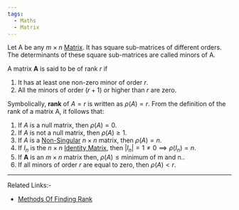 ```yaml
---
tags:
  - Maths
  - Matrix
---
```

Let A be any $m\times n$ [Matrix](Matrices.md). It has square sub-matrices of different orders. The determinants of these square sub-matrices are called minors of A.

A matrix **A** is said to be of rank $r$ if 
1. It has at least one non-zero minor of order $r$.
2. All the minors of order $(r+1)$ or higher than $r$ are zero.

Symbolically, **rank** of $A=r$ is written as $\rho(A)=r$.
From the definition of the rank of a matrix A, it follows that:
1. If $A$ is a null matrix, then $\rho(A)=0$.
2. If $A$ is not a null matrix, then $\rho(A)\geq 1$.
3. If $A$ is a [Non-Singular](Non-Singular%20Matrix.md) $n\times n$ matrix, then $\rho(A)=n$.
4. If $I_{n}$ is the $n\times n$ [Identity Matrix](Identity%20Matrix.md), then $|I_{n}|=1\ne0\implies \rho(I_{n})=n$.
5. If **A** is an $m\times n$ matrix then, $\rho(A)\leq \text{minimum of m and n}.$.
6. If all minors of order $r$ are equal to zero, then $\rho(A)<r$.

---
Related Links:-
- [Methods Of Finding Rank](Methods%20Of%20Finding%20Rank.md)